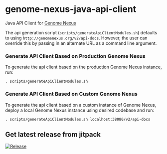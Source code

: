 # genome-nexus-java-api-client
Java API Client for [Genome Nexus](https://www.genomenexus.org)

The api generation script (`scripts/generateApiClientModules.sh`) defaults to using `http://genomenexus.org/v2/api-docs`. However, the user can override this by passing in an alternate URL as a command line argument.

### Generate API Client Based on Production Genome Nexus
To generate the api client based on the production Genome Nexus instance, run:
```
. scripts/generateApiClientModules.sh
```

### Generate API Client Based on Custom Genome Nexus
To generate the api client based on a custom instance of Genome Nexus, deploy a local Genome Nexus instance using desired codebase and run:
```
. scripts/generateApiClientModules.sh localhost:38080/v2/api-docs
```

## Get latest release from jitpack
[![Release](https://jitpack.io/v/genome-nexus/genome-nexus-java-api-client.svg)](https://jitpack.io/#genome-nexus/genome-nexus-java-api-client)
